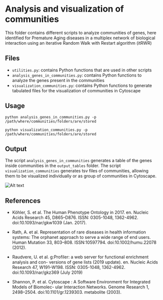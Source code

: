 # Analysis and visualization of communities 

This folder contains different scripts to analyze communities of genes, here identified for Premature Aging diseases in a multiplex network of biological interaction using an iterative Random Walk with Restart algorithm (itRWR)


## Files

* ```utilities.py```: contains Python functions that are used in other scripts
* ```analysis_genes_in_communities.py```: contains Python functions to analyze the genes present in the communities
* ```visualization_communities.py```: contains Python functions to generate tabulated files for the visualization of communities in Cytoscape

## Usage

```python analysis_genes_in_communities.py -p /path/where/communities/folders/are/stored```

```python visualization_communities.py -p /path/where/communities/folders/are/stored```

## Output

The script ```analysis_genes_in_communities``` generates a table of the genes inside communities in the ```output_tables``` folder. 
The script ```visualization_communities``` generates tsv files of communities, allowing them to be visualized individually or as group of communities in Cytoscape. 

<img src="visualization_3comm.png" alt="Alt text" title="Communities of Hutchinson-Gilford Progeria Syndrome (ORHPANET code 740), Ataxia telangiectasia (ORPHANET code 100) and Classical Ehlers-Danlos Syndrome (ORPHANET code 287) visualized in Cytoscape">


## References

* Köhler, S. et al. The Human Phenotype Ontology in 2017. en. Nucleic Acids Research 45,
D865–D876. ISSN: 0305-1048, 1362-4962. doi:10.1093/nar/gkw1039 (Jan. 2017).

* Rath, A. et al. Representation of rare diseases in health information systems: The orphanet approach to serve a wide range of end users. Human Mutation 33, 803–808. ISSN:10597794. doi:10.1002/humu.22078 (2012).

* Raudvere, U. et al. g:Profiler: a web server for functional enrichment analysis and con-
versions of gene lists (2019 update). en. Nucleic Acids Research 47, W191–W198. ISSN:
0305-1048, 1362-4962. doi:10.1093/nar/gkz369 (July 2019)

* Shannon, P. et al. Cytoscape : A Software Environment for Integrated Models of Biomolec-
ular Interaction Networks. Genome Research 1, 2498–2504. doi:10.1101/gr.1239303.
metabolite (2003).